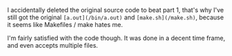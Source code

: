 I accidentally deleted the original source code to beat part 1, 
that's why I've still got the original `[a.out](/bin/a.out)` and `[make.sh](/make.sh)`,
because it seems like Makefiles / make hates me.

I'm fairly satisfied with the code though. It was done in a decent time frame, and even accepts multiple files.

